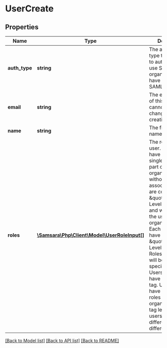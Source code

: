 # UserCreate

## Properties
Name | Type | Description | Notes
------------ | ------------- | ------------- | -------------
**auth_type** | **string** | The authentication type the user uses to authenticate. To use SAML this organization must have a configured SAML integration. | 
**email** | **string** | The email address of this user. This cannot be changed after creation. | 
**name** | **string** | The first and last name of the user. | 
**roles** | [**\Samsara\Php\Client\Model\UserRoleInput[]**](UserRoleInput.md) | The roles for this user. Users must have at least a single role to be a part of an organization. Roles without an associated &#x60;tagId&#x60; are considered \&quot;Organization Level\&quot; roles and will apply to the user at the organization level. Each user can only have one \&quot;Organization Level\&quot; role. Roles with a &#x60;tagId&#x60; will be roles specific to that tag. Users can only have one role per tag. Users can have different roles at the organization and tag level, and users can have different roles for different tags. | 

[[Back to Model list]](../README.md#documentation-for-models) [[Back to API list]](../README.md#documentation-for-api-endpoints) [[Back to README]](../README.md)


